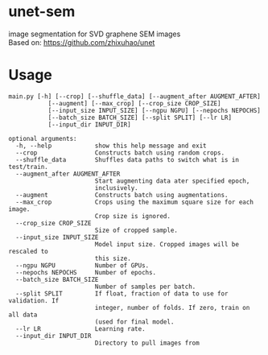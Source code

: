 # unet-sem
image segmentation for SVD graphene SEM images  
Based on: https://github.com/zhixuhao/unet

# Usage

    main.py [-h] [--crop] [--shuffle_data] [--augment_after AUGMENT_AFTER]
               [--augment] [--max_crop] [--crop_size CROP_SIZE]
               [--input_size INPUT_SIZE] [--ngpu NGPU] [--nepochs NEPOCHS]
               [--batch_size BATCH_SIZE] [--split SPLIT] [--lr LR]
               [--input_dir INPUT_DIR]

    optional arguments:
      -h, --help            show this help message and exit
      --crop                Constructs batch using random crops.
      --shuffle_data        Shuffles data paths to switch what is in test/train.
      --augment_after AUGMENT_AFTER
                            Start augmenting data ater specified epoch,
                            inclusively.
      --augment             Constructs batch using augmentations.
      --max_crop            Crops using the maximum square size for each image.
                            Crop size is ignored.
      --crop_size CROP_SIZE
                            Size of cropped sample.
      --input_size INPUT_SIZE
                            Model input size. Cropped images will be rescaled to
                            this size.
      --ngpu NGPU           Number of GPUs.
      --nepochs NEPOCHS     Number of epochs.
      --batch_size BATCH_SIZE
                            Number of samples per batch.
      --split SPLIT         If float, fraction of data to use for validation. If
                            integer, number of folds. If zero, train on all data
                            (used for final model.
      --lr LR               Learning rate.
      --input_dir INPUT_DIR
                            Directory to pull images from

